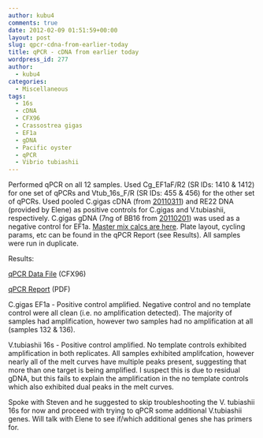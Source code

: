 ```yaml
---
author: kubu4
comments: true
date: 2012-02-09 01:51:59+00:00
layout: post
slug: qpcr-cdna-from-earlier-today
title: qPCR - cDNA from earlier today
wordpress_id: 277
author:
  - kubu4
categories:
  - Miscellaneous
tags:
  - 16s
  - cDNA
  - CFX96
  - Crassostrea gigas
  - EF1a
  - gDNA
  - Pacific oyster
  - qPCR
  - Vibrio tubiashii
---
```


Performed qPCR on all 12 samples. Used Cg_EF1aF/R2 (SR IDs: 1410 & 1412) for one set of qPCRs and Vtub_16s_F/R (SR IDs: 455 & 456) for the other set of qPCRs. Used pooled C.gigas cDNA (from [20110311](/Sam%27s+Working+Notebook+Jan+2011+-+March+2011#sjw20110311)) and RE22 DNA (provided by Elene) as positive controls for C.gigas and V.tubiashii, respectively. C.gigas gDNA (7ng of BB16 from [20110201](/Sam%27s+Working+Notebook+Jan+2011+-+March+2011#sjw20110201)) was used as a negative control for EF1a. [Master mix calcs are here](https://eagle.fish.washington.edu/Arabidopsis//Notebook%20Workup%20Files/20120208-01.jpg). Plate layout, cycling params, etc can be found in the qPCR Report (see Results). All samples were run in duplicate.

Results:

[qPCR Data File](https://eagle.fish.washington.edu/Arabidopsis/qPCR/CFX96/Roberts%20Lab_2012-02-08%2014-53-07_CC009827.pcrd) (CFX96)

[qPCR Report](https://eagle.fish.washington.edu/Arabidopsis/qPCR/CFX96/Roberts%20Lab_2012-02-08%2014-53-07_CC009827.pdf) (PDF)

C.gigas EF1a - Positive control amplified. Negative control and no template control were all clean (i.e. no amplification detected). The majority of samples had amplification, however two samples had no amplification at all (samples 132 & 136).

V.tubiashii 16s - Positive control amplified. No template controls exhibited amplification in both replicates. All samples exhibited amplifcation, however nearly all of the melt curves have multiple peaks present, suggesting that more than one target is being amplified. I suspect this is due to residual gDNA, but this fails to explain the amplification in the no template controls which also exhibited dual peaks in the melt curves.

Spoke with Steven and he suggested to skip troubleshooting the V. tubiashii 16s for now and proceed with trying to qPCR some additional V.tubiashii genes. Will talk with Elene to see if/which additional genes she has primers for.
